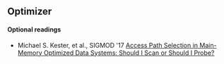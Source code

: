 ## Optimizer


#### Optional readings

- Michael S. Kester, et al., SIGMOD '17 [Access Path Selection in Main-Memory Optimized Data Systems: Should I Scan or Should I Probe?](/assets/pdfs/Access_Path_Selection_in_Main-Memory_Optimized_Data_Systems.pdf)